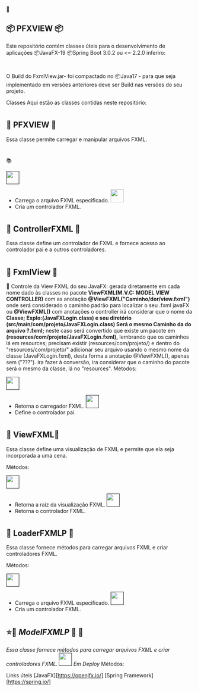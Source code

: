 📌
## 📦️ PFXVIEW 📦

Este repositório contém classes úteis para o desenvolvimento de aplicações 📦JavaFX-19 📦Spring Boot 3.0.2  ou <= 2.2.0 inferiro:
#
O Build do  FxmlView.jar- foi compactado no 📦Java17 - para que seja implementado em versões anteriores deve ser 
Build nas versões do seu projeto.

Classes
Aqui estão as classes contidas neste repositório:
#
## 🧱 PFXVIEW 🧱

Essa classe permite carregar e manipular arquivos FXML.
#
📚

<a href=""><img height= "35" src= "https://img.shields.io/badge/loadFXML()-1F2E3E?label=loadFXML&style=for-the-badge&logo=eclipseide&logoColor=00FF00"></a>
- Carrega o arquivo FXML especificado.
<a ><img height= "35" src= "https://img.shields.io/badge/create()-1F2E3E?label=create&style=for-the-badge&logo=eclipseide&logoColor=00FF00"></a>
- Cria um controlador FXML.
#
## 🧱️ ControllerFXML 🧱

Essa classe define um controlador de FXML e fornece acesso ao controlador pai e a outros controladores.

#
## 🧱 FxmlView 🧱

📄 Controle da View FXML do seu JavaFX: gerada diretamente em cada nome dado às classes no pacote **ViewFXML(M.V.C: MODEL VIEW CONTROLLER)** 
com as anotação **@ViewFXML("Caminho/dor/view.fxml")** onde será considerado o caminho 
padrão para localizar o seu .fxml javaFX ou **@ViewFXML()** com anotações o controller irá 
considerar que o nome da **Classe; Explo:(JavaFXLogin.class) e seu diretório (src/main/com/projeto/JavaFXLogin.class) 
Será o mesmo Caminho da do arquivo ?.fxml;** neste caso será convertido que existe 
um pacote em **(resources/com/projeto/JavaFXLogin.fxml),** lembrando que os caminhos lá em resources; precisam existir (resources/com/projeto/)
e dentro do "resources/com/projeto/" adicionar seu arquivo usando o mesmo nome da 
classe (JavaFXLogin.fxml), desta forma a anotação  @ViewFXML(), apenas sem ("???"). ira fazer à conversão, 
ira considerar que o caminho do pacote será o mesmo da classe, lá no "resources".
Métodos:

<a href=""><img height= "35" src= "https://img.shields.io/badge/getFXMLLoader()-1F2E3E?label=getFXMLLoader&style=for-the-badge&logo=eclipseide&logoColor=00FF00"></a>
 - Retorna o carregador FXML.
<a href=""><img height= "35" src= "https://img.shields.io/badge/setParentController()-1F2E3E?label=setParentController&style=for-the-badge&logo=eclipseide&logoColor=00FF00"></a>
- Define o controlador pai.
#
## 🧱 ViewFXML🧱

Essa classe define uma visualização de FXML e permite que ela seja incorporada a uma cena.

Métodos:

<a href=""><img height= "35" src= "https://img.shields.io/badge/getRoot()-1F2E3E?label=getRoot&style=for-the-badge&logo=eclipseide&logoColor=00FF00"></a>
 - Retorna a raiz da visualização FXML.
<a href=""><img height= "35" src= "https://img.shields.io/badge/getController()-1F2E3E?label=getController&style=for-the-badge&logo=eclipseide&logoColor=00FF00"></a>
 - Retorna o controlador FXML.
#
## 🧱 LoaderFXMLP 🧱

Essa classe fornece métodos para carregar arquivos FXML e criar controladores FXML.

Métodos:

<a href=""><img height= "35" src= "https://img.shields.io/badge/loadFXML()-1F2E3E?label=loadFXML&style=for-the-badge&logo=eclipseide&logoColor=00FF00"></a>
 - Carrega o arquivo FXML especificado.
<a href=""><img height= "35" src= "https://img.shields.io/badge/createController()-1F2E3E?label=createController&style=for-the-badge&logo=eclipseide&logoColor=00FF00"></a>
- Cria um controlador FXML.

#
## ⭐🧱 *ModelFXMLP* 🧱 🎉

*Essa classe fornece métodos para carregar arquivos FXML e criar controladores FXML.*
<a href=""><img height= "35" src= "https://img.shields.io/badge/loadFXML()-1F2E3E?label=loadFXML&style=for-the-badge&logo=eclipseide&logoColor=00FF00"></a>
*Em Deploy*
Métodos:

Links úteis
[JavaFX][https://openjfx.io/]
[Spring Framework][https://spring.io/]
#
